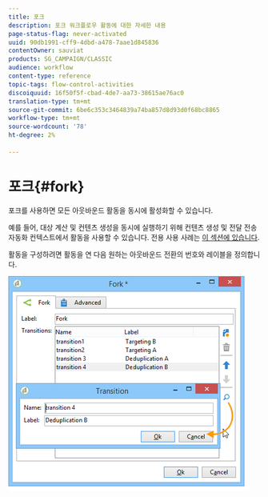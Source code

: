 ```yaml
---
title: 포크
description: 포크 워크플로우 활동에 대한 자세한 내용
page-status-flag: never-activated
uuid: 90db1991-cff9-4dbd-a478-7aae1d845836
contentOwner: sauviat
products: SG_CAMPAIGN/CLASSIC
audience: workflow
content-type: reference
topic-tags: flow-control-activities
discoiquuid: 16f50f5f-cbad-4de7-aa73-38615ae76ac0
translation-type: tm+mt
source-git-commit: 6be6c353c3464839a74ba857d8d93d0f68bc8865
workflow-type: tm+mt
source-wordcount: '78'
ht-degree: 2%

---
```



# 포크{#fork}

포크를 사용하면 모든 아웃바운드 활동을 동시에 활성화할 수 있습니다.

예를 들어, 대상 계산 및 컨텐츠 생성을 동시에 실행하기 위해 컨텐츠 생성 및 전달 전송 자동화 컨텍스트에서 활동을 사용할 수 있습니다. 전용 사용 사례는 [이 섹션에 있습니다](../../delivery/using/automating-via-workflows.md#creating-the-delivery-and-its-content).

활동을 구성하려면 활동을 연 다음 원하는 아웃바운드 전환의 번호와 레이블을 정의합니다.

![](assets/s_user_segmentation_fork.png)
